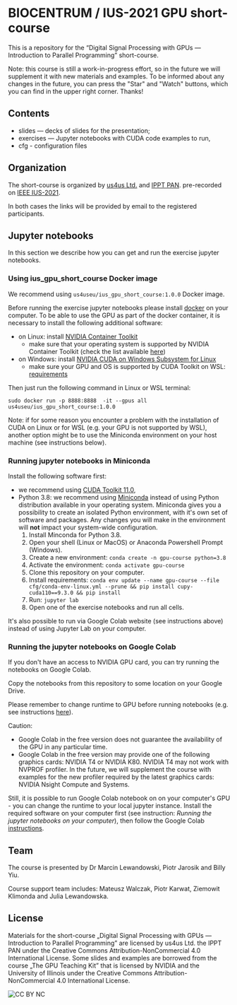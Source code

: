# BIOCENTRUM / IUS-2021 GPU short-course

This is a repository for the “Digital Signal Processing with GPUs — Introduction to Parallel Programming” short-course.

Note: this course is still a work-in-progress effort, so in the future we will supplement it with new materials and examples. To be informed about any changes in the future, you can press the "Star" and "Watch" buttons, which you can find in the upper right corner. Thanks!

## Contents
- slides — decks of slides for the presentation; 
- exercises — Jupyter notebooks with CUDA code examples to run,
- cfg - configuration files 

## Organization
The short-course is organized by [us4us Ltd.](http://us4us.eu/) and [IPPT PAN](http://www.ippt.pan.pl/en/). pre-recorded on [IEEE IUS-2021](https://2021.ieee-ius.org/short-courses/).

In both cases the links will be provided by email to the registered participants.

## Jupyter notebooks

In this section we describe how you can get and run the exercise jupyter notebooks.

### Using ius_gpu_short_course Docker image

We recommend using `us4useu/ius_gpu_short_course:1.0.0` Docker image.

Before running the exercise jupyter notebooks please install [docker](https://docs.docker.com/get-docker/) on your computer. To be able to use the GPU as part of the docker container, it is necessary to install the following additional software:

- on Linux: install [NVIDIA Container Toolkit](https://docs.nvidia.com/datacenter/cloud-native/container-toolkit/install-guide.html)
  - make sure that your operating system is supported by NVIDIA Container Toolkit (check the list available [here](https://docs.nvidia.com/datacenter/cloud-native/container-toolkit/install-guide.html#linux-distributions))
- on Windows: install [NVIDIA CUDA on Windows Subsystem for Linux](https://docs.nvidia.com/cuda/wsl-user-guide/index.html)
  - make sure your GPU and OS is supported by CUDA Toolkit on WSL: [requirements](https://docs.nvidia.com/cuda/wsl-user-guide/index.html#wsl2-system-requirements)

Then just run the following command in Linux or WSL terminal:

```
sudo docker run -p 8888:8888  -it --gpus all us4useu/ius_gpu_short_course:1.0.0
```

Note: if for some reason you encounter a problem with the installation of CUDA on Linux or for WSL (e.g. your GPU is not supported by WSL), another option might be to use the Miniconda environment on your host machine (see instructions below).

### Running jupyter notebooks in Miniconda

Install the following software first:
- we recommend using [CUDA Toolkit 11.0](https://developer.nvidia.com/cuda-11.0-download-archive),
- Python 3.8: we recommend using [Miniconda](https://docs.conda.io/en/latest/miniconda.html) instead of using Python distribution available in your operating system. Miniconda gives you a possibility to create an isolated Python environment, with it's own set of software and packages. Any changes you will make in the environment will **not** impact your system-wide configuration.
  1. Install Minconda for Python 3.8.
  3. Open your shell (Linux or MacOS) or Anaconda Powershell Prompt (Windows).
  4. Create a new environment: `conda create -n gpu-course python=3.8`
  5. Activate the environment: `conda activate gpu-course`
  6. Clone this repository on your computer.
  7. Install requirements: `conda env update --name gpu-course --file cfg/conda-env-linux.yml --prune && pip install cupy-cuda110==9.3.0 && pip install ` 
  9. Run: `jupyter lab`
  10. Open one of the exercise notebooks and run all cells.

It's also possible to run via Google Colab website (see instructions above) instead of using Jupyter Lab on your computer. 

### Running the jupyter notebooks on Google Colab

If you don't have an access to NVIDIA GPU card, you can try running the notebooks on Google Colab.

Copy the notebooks from this repository to some location on your Google Drive. 

Please remember to change runtime to GPU before running notebooks (e.g. see instructions [here](https://www.geeksforgeeks.org/how-to-use-google-colab/)). 

Caution:

- Google Colab in the free version does not guarantee the availability of the GPU in any particular time.
- Google Colab in the free version may provide one of the following graphics cards: NVIDIA T4 or NVIDIA K80. NVIDIA T4 may not work with NVPROF profiler. In the future, we will supplement the course with examples for the new profiler required by the latest graphics cards: NVIDIA Nsight Compute and Systems.

Still, it is possible to run Google Colab notebook on on your computer's GPU - you can change the runtime to your local jupyter instance. Install the required software on your computer first (see instruction: *Running the jupyter notebooks on your computer*), then follow the Google Colab [instructions](https://research.google.com/colaboratory/local-runtimes.html).

## Team
The course is presented by Dr Marcin Lewandowski, Piotr Jarosik and Billy Yiu.

Course support team includes: Mateusz Walczak, Piotr Karwat, Ziemowit Klimonda and Julia Lewandowska.

## License
Materials for the short-course „Digital Signal Processing with GPUs — Introduction to Parallel Programming” are licensed by us4us Ltd. the IPPT PAN under the Creative Commons Attribution-NonCommercial 4.0 International License.
Some slides and examples are borrowed from the course „The GPU Teaching Kit” that is licensed by NVIDIA and the University of Illinois under the Creative Commons Attribution-NonCommercial 4.0 International License.

![CC BY NC](https://mirrors.creativecommons.org/presskit/buttons/88x31/png/by-nc.png "CC BY NC")
